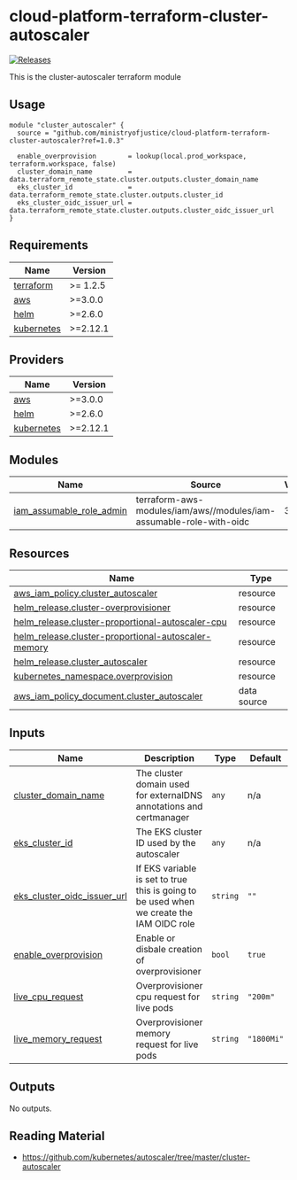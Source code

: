 # cloud-platform-terraform-cluster-autoscaler

[![Releases](https://img.shields.io/github/release/ministryofjustice/cloud-platform-terraform-cluster-autoscaler/all.svg?style=flat-square)](https://github.com/ministryofjustice/cloud-platform-terraform-cluster-autoscaler/releases)

This is the cluster-autoscaler terraform module

## Usage


```hcl
module "cluster_autoscaler" {
  source = "github.com/ministryofjustice/cloud-platform-terraform-cluster-autoscaler?ref=1.0.3"

  enable_overprovision        = lookup(local.prod_workspace, terraform.workspace, false)
  cluster_domain_name         = data.terraform_remote_state.cluster.outputs.cluster_domain_name
  eks_cluster_id              = data.terraform_remote_state.cluster.outputs.cluster_id
  eks_cluster_oidc_issuer_url = data.terraform_remote_state.cluster.outputs.cluster_oidc_issuer_url
}
```

<!--- BEGIN_TF_DOCS --->
## Requirements

| Name | Version |
|------|---------|
| <a name="requirement_terraform"></a> [terraform](#requirement\_terraform) | >= 1.2.5 |
| <a name="requirement_aws"></a> [aws](#requirement\_aws) | >=3.0.0 |
| <a name="requirement_helm"></a> [helm](#requirement\_helm) | >=2.6.0 |
| <a name="requirement_kubernetes"></a> [kubernetes](#requirement\_kubernetes) | >=2.12.1 |

## Providers

| Name | Version |
|------|---------|
| <a name="provider_aws"></a> [aws](#provider\_aws) | >=3.0.0 |
| <a name="provider_helm"></a> [helm](#provider\_helm) | >=2.6.0 |
| <a name="provider_kubernetes"></a> [kubernetes](#provider\_kubernetes) | >=2.12.1 |

## Modules

| Name | Source | Version |
|------|--------|---------|
| <a name="module_iam_assumable_role_admin"></a> [iam\_assumable\_role\_admin](#module\_iam\_assumable\_role\_admin) | terraform-aws-modules/iam/aws//modules/iam-assumable-role-with-oidc | 3.13.0 |

## Resources

| Name | Type |
|------|------|
| [aws_iam_policy.cluster_autoscaler](https://registry.terraform.io/providers/hashicorp/aws/latest/docs/resources/iam_policy) | resource |
| [helm_release.cluster-overprovisioner](https://registry.terraform.io/providers/hashicorp/helm/latest/docs/resources/release) | resource |
| [helm_release.cluster-proportional-autoscaler-cpu](https://registry.terraform.io/providers/hashicorp/helm/latest/docs/resources/release) | resource |
| [helm_release.cluster-proportional-autoscaler-memory](https://registry.terraform.io/providers/hashicorp/helm/latest/docs/resources/release) | resource |
| [helm_release.cluster_autoscaler](https://registry.terraform.io/providers/hashicorp/helm/latest/docs/resources/release) | resource |
| [kubernetes_namespace.overprovision](https://registry.terraform.io/providers/hashicorp/kubernetes/latest/docs/resources/namespace) | resource |
| [aws_iam_policy_document.cluster_autoscaler](https://registry.terraform.io/providers/hashicorp/aws/latest/docs/data-sources/iam_policy_document) | data source |

## Inputs

| Name | Description | Type | Default | Required |
|------|-------------|------|---------|:--------:|
| <a name="input_cluster_domain_name"></a> [cluster\_domain\_name](#input\_cluster\_domain\_name) | The cluster domain used for externalDNS annotations and certmanager | `any` | n/a | yes |
| <a name="input_eks_cluster_id"></a> [eks\_cluster\_id](#input\_eks\_cluster\_id) | The EKS cluster ID used by the autoscaler | `any` | n/a | yes |
| <a name="input_eks_cluster_oidc_issuer_url"></a> [eks\_cluster\_oidc\_issuer\_url](#input\_eks\_cluster\_oidc\_issuer\_url) | If EKS variable is set to true this is going to be used when we create the IAM OIDC role | `string` | `""` | no |
| <a name="input_enable_overprovision"></a> [enable\_overprovision](#input\_enable\_overprovision) | Enable or disbale creation of overprovisioner | `bool` | `true` | no |
| <a name="input_live_cpu_request"></a> [live\_cpu\_request](#input\_live\_cpu\_request) | Overprovisioner cpu request for live pods | `string` | `"200m"` | no |
| <a name="input_live_memory_request"></a> [live\_memory\_request](#input\_live\_memory\_request) | Overprovisioner memory request for live pods | `string` | `"1800Mi"` | no |

## Outputs

No outputs.

<!--- END_TF_DOCS --->

## Reading Material

- https://github.com/kubernetes/autoscaler/tree/master/cluster-autoscaler
